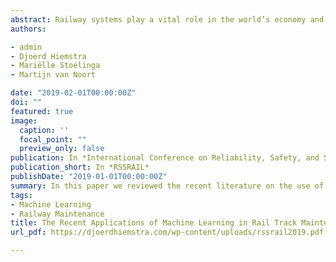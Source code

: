 ```yaml
---
abstract: Railway systems play a vital role in the world’s economy and movement of goods and people. Rail tracks are one of the most critical components needed for the uninterrupted operation of railway systems. However, environmental conditions or mechanical forces can accelerate the degradation process of rail tracks. Any fault in rail tracks can incur enormous costs or even results in disastrous incidents such as train derailment. Over the past few years, the research community has adopted the use of machine learning (ML) algorithms for diagnosis and prognosis of rail defects in order to help the railway industry to carry out timely responses to failures. In this paper, we review the existing literature on the state-of-the-art machine learning-based approaches used in different rail track maintenance tasks. As one of our main contributions, we  also provide a taxonomy to classify the existing literature based on types of methods and types of data. Moreover, we present the shortcomings of current techniques and discuss what research community and rail industry can do to address these issues. Finally, we conclude with a list of recommended directions for future research in the field.
authors:

- admin
- Djoerd Hiemstra
- Mariëlle Stoelinga
- Martijn van Noort

date: "2019-02-01T00:00:00Z"
doi: ""
featured: true
image:
  caption: ''
  focal_point: ""
  preview_only: false
publication: In *International Conference on Reliability, Safety, and Security of Railway Systems*
publication_short: In *RSSRAIL*
publishDate: "2019-01-01T00:00:00Z"
summary: In this paper we reviewed the recent literature on the use of machine learning in rail track maintenance.
tags:
- Machine Learning
- Railway Maintenance 
title: The Recent Applications of Machine Learning in Rail Track Maintenance A Survey
url_pdf: https://djoerdhiemstra.com/wp-content/uploads/rssrail2019.pdf

---
```


